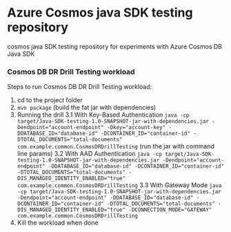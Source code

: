 # Azure Cosmos java SDK testing repository

cosmos java SDK testing repository for experiments with Azure Cosmos DB Java SDK

### Cosmos DB DR Drill Testing workload
Steps to run Cosmos DB DR Drill Testing workload:

1. cd to the project folder
2. `mvn package` (build the fat jar with dependencies)
3. Running the drill
3.1 With Key-Based Authentication
`java -cp target/Java-SDK-testing-1.0-SNAPSHOT-jar-with-dependencies.jar -Dendpoint="account-endpoint" -Dkey="account-key" -DDATABASE_ID="database-id" -DCONTAINER_ID="container-id" -DTOTAL_DOCUMENTS="total-documents" com.example.common.CosmosDRDrillTesting` (run the jar with command line params)
3.2 With AAD Authentication
`java -cp target/Java-SDK-testing-1.0-SNAPSHOT-jar-with-dependencies.jar -Dendpoint="account-endpoint" -DDATABASE_ID="database-id" -DCONTAINER_ID="container-id" -DTOTAL_DOCUMENTS="total-documents" -DIS_MANAGED_IDENTITY_ENABLED="true" com.example.common.CosmosDRDrillTesting`
3.3 With Gateway Mode
`java -cp target/Java-SDK-testing-1.0-SNAPSHOT-jar-with-dependencies.jar -Dendpoint="account-endpoint" -DDATABASE_ID="database-id" -DCONTAINER_ID="container-id" -DTOTAL_DOCUMENTS="total-documents" -DIS_MANAGED_IDENTITY_ENABLED="true" -DCONNECTION_MODE="GATEWAY" com.example.common.CosmosDRDrillTesting`
4. Kill the workload when done
